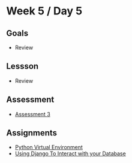 # Week 5 / Day 5

## Goals
- Review

## Lessson
- Review

## Assessment
- [Assessment 3](https://github.com/papaplatoon/assessment-3) 

## Assignments
- [Python Virtual Environment](https://youtu.be/4jt9JPoIDpY)
- [Using Django To Interact with your Database](https://opensource.com/article/17/11/django-orm)


